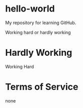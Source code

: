 # hello-world
My repository for learning GitHub.

Working hard or hardly working

# Hardly Working
Working Hard


# Terms of Service
none
